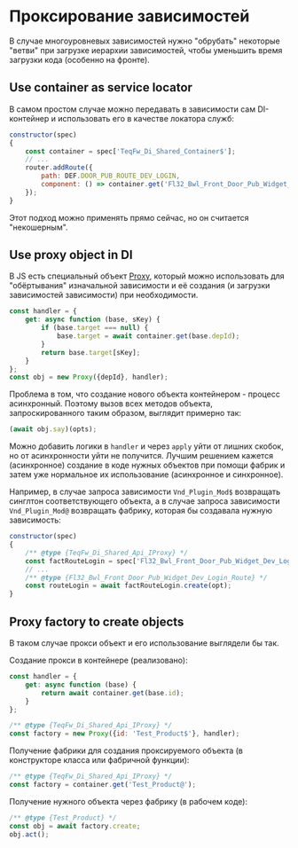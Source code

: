# Проксирование зависимостей

В случае многоуровневых зависимостей нужно "обрубать" некоторые "ветви" при загрузке иерархии зависимостей, чтобы
уменьшить время загрузки кода (особенно на фронте).

## Use container as service locator

В самом простом случае можно передавать в зависимости сам DI-контейнер и использовать его в качестве локатора служб:

```js
constructor(spec)
{
    const container = spec['TeqFw_Di_Shared_Container$'];
    // ...
    router.addRoute({
        path: DEF.DOOR_PUB_ROUTE_DEV_LOGIN,
        component: () => container.get('Fl32_Bwl_Front_Door_Pub_Widget_Dev_Login_Route$')
    });
}
```

Этот подход можно применять прямо сейчас, но он считается "некошерным".

## Use proxy object in DI

В JS есть специальный
объект [Proxy](https://developer.mozilla.org/en-US/docs/Web/JavaScript/Reference/Global_Objects/Proxy), который можно
использовать для "обёртывания" изначальной зависимости и её создания (и загрузки зависимостей зависимости) при
необходимости.

```js
const handler = {
    get: async function (base, sKey) {
        if (base.target === null) {
            base.target = await container.get(base.depId);
        }
        return base.target[sKey];
    }
};
const obj = new Proxy({depId}, handler);
```

Проблема в том, что создание нового объекта контейнером - процесс асинхронный. Поэтому вызов всех методов объекта,
запроскированного таким образом, выглядит примерно так:

```js
(await obj.say)(opts);
```

Можно добавить логики в `handler` и через `apply` уйти от лишних скобок, но от асинхронности уйти не получится. Лучшим
решением кажется (асинхронное) создание в коде нужных объектов при помощи фабрик и затем уже нормальное их
использование (асинхронное и синхронное).

Например, в случае запроса зависимости `Vnd_Plugin_Mod$` возвращать синглтон соответствующего объекта, а в случае
запроса зависимости `Vnd_Plugin_Mod@` возвращать фабрику, которая бы создавала нужную зависимость:

```js
constructor(spec)
{
    /** @type {TeqFw_Di_Shared_Api_IProxy} */
    const factRouteLogin = spec['Fl32_Bwl_Front_Door_Pub_Widget_Dev_Login_Route@'];
    // ...
    /** @type {Fl32_Bwl_Front_Door_Pub_Widget_Dev_Login_Route} */
    const routeLogin = await factRouteLogin.create(opt);
}
```

## Proxy factory to create objects

В таком случае прокси объект и его использование выглядели бы так.

Создание прокси в контейнере (реализовано):
```js
const handler = {
    get: async function (base) {
        return await container.get(base.id);
    }
};

/** @type {TeqFw_Di_Shared_Api_IProxy} */
const factory = new Proxy({id: 'Test_Product$'}, handler);
```

Получение фабрики для создания проксируемого объекта (в конструкторе класса или фабричной функции):
```javascript
/** @type {TeqFw_Di_Shared_Api_IProxy} */
const factory = container.get('Test_Product@');
```

Получение нужного объекта через фабрику (в рабочем коде):
```javascript
/** @type {Test_Product} */
const obj = await factory.create;
obj.act();
```
